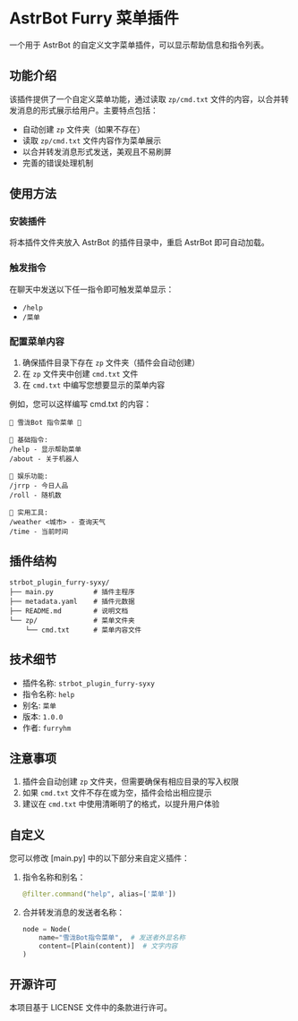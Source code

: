 # AstrBot Furry 菜单插件

一个用于 AstrBot 的自定义文字菜单插件，可以显示帮助信息和指令列表。

## 功能介绍

该插件提供了一个自定义菜单功能，通过读取 `zp/cmd.txt` 文件的内容，以合并转发消息的形式展示给用户。主要特点包括：

- 自动创建 `zp` 文件夹（如果不存在）
- 读取 `zp/cmd.txt` 文件内容作为菜单展示
- 以合并转发消息形式发送，美观且不易刷屏
- 完善的错误处理机制

## 使用方法

### 安装插件

将本插件文件夹放入 AstrBot 的插件目录中，重启 AstrBot 即可自动加载。

### 触发指令

在聊天中发送以下任一指令即可触发菜单显示：

- `/help`
- `/菜单`

### 配置菜单内容

1. 确保插件目录下存在 `zp` 文件夹（插件会自动创建）
2. 在 `zp` 文件夹中创建 `cmd.txt` 文件
3. 在 `cmd.txt` 中编写您想要显示的菜单内容

例如，您可以这样编写 cmd.txt 的内容：
```
🌟 雪泷Bot 指令菜单 🌟

📌 基础指令:
/help - 显示帮助菜单
/about - 关于机器人

📌 娱乐功能:
/jrrp - 今日人品
/roll - 随机数

📌 实用工具:
/weather <城市> - 查询天气
/time - 当前时间
```

## 插件结构

```
strbot_plugin_furry-syxy/
├── main.py          # 插件主程序
├── metadata.yaml    # 插件元数据
├── README.md        # 说明文档
└── zp/              # 菜单文件夹
    └── cmd.txt      # 菜单内容文件
```

## 技术细节

- 插件名称: `strbot_plugin_furry-syxy`
- 指令名称: `help`
- 别名: `菜单`
- 版本: `1.0.0`
- 作者: `furryhm`

## 注意事项

1. 插件会自动创建 `zp` 文件夹，但需要确保有相应目录的写入权限
2. 如果 `cmd.txt` 文件不存在或为空，插件会给出相应提示
3. 建议在 `cmd.txt` 中使用清晰明了的格式，以提升用户体验

## 自定义

您可以修改 [main.py] 中的以下部分来自定义插件：

1. 指令名称和别名：
   ```python
   @filter.command("help", alias=['菜单'])
   ```

2. 合并转发消息的发送者名称：
   ```python
   node = Node(
       name="雪泷Bot指令菜单",  # 发送者外显名称
       content=[Plain(content)]  # 文字内容
   )
   ```

## 开源许可

本项目基于 LICENSE 文件中的条款进行许可。